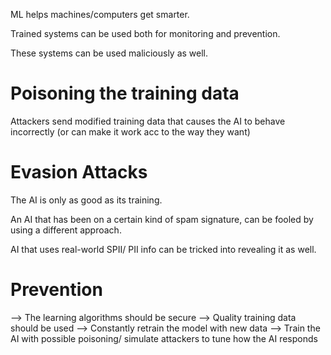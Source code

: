 
ML helps machines/computers get smarter. 

Trained systems can be used both for monitoring and prevention.

These systems can be used maliciously as well.

# Poisoning the training data

Attackers send modified training data that causes the AI to behave incorrectly (or can make it work acc to the way they want)

# Evasion Attacks

The AI is only as good as its training.

An AI that has been on a certain kind of spam signature, can be fooled by using a different approach.

AI that uses real-world SPII/ PII info can be tricked into revealing it as well.

# Prevention

--> The learning algorithms should be secure
--> Quality training data should be used
--> Constantly retrain the model with new data
--> Train the AI with possible poisoning/ simulate attackers to tune how the AI responds


